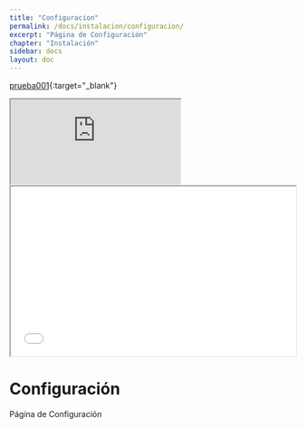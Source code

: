 ```yaml
---
title: "Configuracion"
permalink: /docs/instalacion/configuracion/
excerpt: "Página de Configuración"
chapter: "Instalación" 
sidebar: docs
layout: doc
---
```

[prueba001](https://aes-supporchart-node.azurewebsites.net){:target="_blank"}

<iframe src="https://aes-supporchart-node.azurewebsites.net" title="W3Schools Free Online Web Tutorials">
</iframe>



<iframe
  src="[https://aes-supporchart-node.azurewebsites.net]/"
  style="width:100%; height:300px;"></iframe>


# Configuración

Página de Configuración
